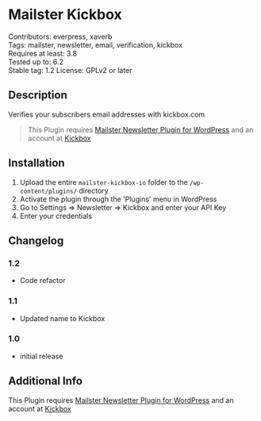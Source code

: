 # Mailster Kickbox

Contributors: everpress, xaverb  
Tags: mailster, newsletter, email, verification, kickbox  
Requires at least: 3.8  
Tested up to: 6.2  
Stable tag: 1.2
License: GPLv2 or later

## Description

Verifies your subscribers email addresses with kickbox.com

> This Plugin requires [Mailster Newsletter Plugin for WordPress](https://mailster.co/?utm_campaign=wporg&utm_source=wordpress.org&utm_medium=readme&utm_term=Kickbox) and an account at [Kickbox](https://kickbox.com)

## Installation

1. Upload the entire `mailster-kickbox-io` folder to the `/wp-content/plugins/` directory
2. Activate the plugin through the 'Plugins' menu in WordPress
3. Go to Settings => Newsletter => Kickbox and enter your API Key
4. Enter your credentials

## Changelog

### 1.2

- Code refactor

### 1.1

- Updated name to Kickbox

### 1.0

- initial release

## Additional Info

This Plugin requires [Mailster Newsletter Plugin for WordPress](https://mailster.co/?utm_campaign=wporg&utm_source=wordpress.org&utm_medium=readme&utm_term=Kickbox) and an account at [Kickbox](https://kickbox.com)
